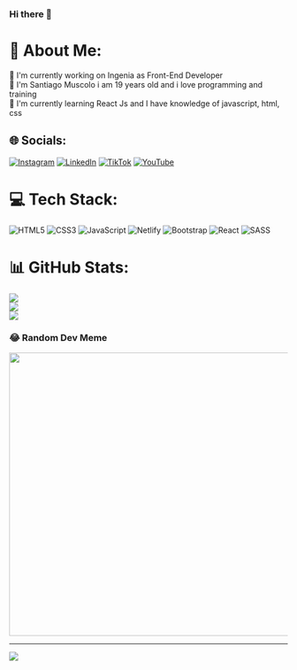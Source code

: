 ### Hi there 👋

# 💫 About Me:
🔭 I'm currently working on Ingenia as Front-End Developer<br>💬 I'm Santiago Muscolo i am 19 years old and i love programming and training<br>🌱 I'm currently learning React Js and I have knowledge of javascript, html, css<br>


## 🌐 Socials:
[![Instagram](https://img.shields.io/badge/Instagram-%23E4405F.svg?logo=Instagram&logoColor=white)](https://instagram.com/santimuscolo) [![LinkedIn](https://img.shields.io/badge/LinkedIn-%230077B5.svg?logo=linkedin&logoColor=white)](https://linkedin.com/in/santiagomuscolo) [![TikTok](https://img.shields.io/badge/TikTok-%23000000.svg?logo=TikTok&logoColor=white)](https://tiktok.com/@santimuscolo) [![YouTube](https://img.shields.io/badge/YouTube-%23FF0000.svg?logo=YouTube&logoColor=white)](https://youtube.com/@santimuscolo) 

# 💻 Tech Stack:
![HTML5](https://img.shields.io/badge/html5-%23E34F26.svg?style=for-the-badge&logo=html5&logoColor=white) ![CSS3](https://img.shields.io/badge/css3-%231572B6.svg?style=for-the-badge&logo=css3&logoColor=white) ![JavaScript](https://img.shields.io/badge/javascript-%23323330.svg?style=for-the-badge&logo=javascript&logoColor=%23F7DF1E) ![Netlify](https://img.shields.io/badge/netlify-%23000000.svg?style=for-the-badge&logo=netlify&logoColor=#00C7B7) ![Bootstrap](https://img.shields.io/badge/bootstrap-%23563D7C.svg?style=for-the-badge&logo=bootstrap&logoColor=white) ![React](https://img.shields.io/badge/react-%2320232a.svg?style=for-the-badge&logo=react&logoColor=%2361DAFB) ![SASS](https://img.shields.io/badge/SASS-hotpink.svg?style=for-the-badge&logo=SASS&logoColor=white)
# 📊 GitHub Stats:
![](https://github-readme-stats.vercel.app/api?username=SantiagoMuscolo&theme=dark&hide_border=false&include_all_commits=true&count_private=false)<br/>
![](https://github-readme-streak-stats.herokuapp.com/?user=SantiagoMuscolo&theme=dark&hide_border=false)<br/>
![](https://github-readme-stats.vercel.app/api/top-langs/?username=SantiagoMuscolo&theme=dark&hide_border=false&include_all_commits=true&count_private=false&layout=compact)

### 😂 Random Dev Meme
<img src="https://rm.up.railway.app/" width="512px"/>

---
[![](https://visitcount.itsvg.in/api?id=SantiagoMuscolo&icon=1&color=0)](https://visitcount.itsvg.in)

<!-- Proudly created with GPRM ( https://gprm.itsvg.in ) -->

